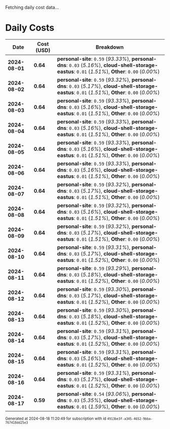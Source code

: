 Fetching daily cost data...
# Daily Costs

| Date | Cost (USD) | Breakdown |
|------|----------------|-----------|
| **2024-08-01** | **0.64** | **personal-site**: `0.59` (_93.33%_), **personal-dns**: `0.03` (_5.16%_), **cloud-shell-storage-eastus**: `0.01` (_1.51%_), **Other**: `0.00` (_0.00%_) |
| **2024-08-02** | **0.64** | **personal-site**: `0.59` (_93.32%_), **personal-dns**: `0.03` (_5.17%_), **cloud-shell-storage-eastus**: `0.01` (_1.51%_), **Other**: `0.00` (_0.00%_) |
| **2024-08-03** | **0.64** | **personal-site**: `0.59` (_93.33%_), **personal-dns**: `0.03` (_5.16%_), **cloud-shell-storage-eastus**: `0.01` (_1.51%_), **Other**: `0.00` (_0.00%_) |
| **2024-08-04** | **0.64** | **personal-site**: `0.59` (_93.33%_), **personal-dns**: `0.03` (_5.16%_), **cloud-shell-storage-eastus**: `0.01` (_1.51%_), **Other**: `0.00` (_0.00%_) |
| **2024-08-05** | **0.64** | **personal-site**: `0.59` (_93.33%_), **personal-dns**: `0.03` (_5.16%_), **cloud-shell-storage-eastus**: `0.01` (_1.51%_), **Other**: `0.00` (_0.00%_) |
| **2024-08-06** | **0.64** | **personal-site**: `0.59` (_93.33%_), **personal-dns**: `0.03` (_5.16%_), **cloud-shell-storage-eastus**: `0.01` (_1.51%_), **Other**: `0.00` (_0.00%_) |
| **2024-08-07** | **0.64** | **personal-site**: `0.59` (_93.32%_), **personal-dns**: `0.03` (_5.17%_), **cloud-shell-storage-eastus**: `0.01` (_1.51%_), **Other**: `0.00` (_0.00%_) |
| **2024-08-08** | **0.64** | **personal-site**: `0.59` (_93.32%_), **personal-dns**: `0.03` (_5.16%_), **cloud-shell-storage-eastus**: `0.01` (_1.51%_), **Other**: `0.00` (_0.00%_) |
| **2024-08-09** | **0.64** | **personal-site**: `0.59` (_93.32%_), **personal-dns**: `0.03` (_5.17%_), **cloud-shell-storage-eastus**: `0.01` (_1.51%_), **Other**: `0.00` (_0.00%_) |
| **2024-08-10** | **0.64** | **personal-site**: `0.59` (_93.31%_), **personal-dns**: `0.03` (_5.17%_), **cloud-shell-storage-eastus**: `0.01` (_1.52%_), **Other**: `0.00` (_0.00%_) |
| **2024-08-11** | **0.64** | **personal-site**: `0.59` (_93.29%_), **personal-dns**: `0.03` (_5.18%_), **cloud-shell-storage-eastus**: `0.01` (_1.52%_), **Other**: `0.00` (_0.00%_) |
| **2024-08-12** | **0.64** | **personal-site**: `0.59` (_93.30%_), **personal-dns**: `0.03` (_5.17%_), **cloud-shell-storage-eastus**: `0.01` (_1.52%_), **Other**: `0.00` (_0.00%_) |
| **2024-08-13** | **0.64** | **personal-site**: `0.59` (_93.30%_), **personal-dns**: `0.03` (_5.18%_), **cloud-shell-storage-eastus**: `0.01` (_1.52%_), **Other**: `0.00` (_0.00%_) |
| **2024-08-14** | **0.64** | **personal-site**: `0.59` (_93.31%_), **personal-dns**: `0.03` (_5.17%_), **cloud-shell-storage-eastus**: `0.01` (_1.52%_), **Other**: `0.00` (_0.00%_) |
| **2024-08-15** | **0.64** | **personal-site**: `0.59` (_93.31%_), **personal-dns**: `0.03` (_5.16%_), **cloud-shell-storage-eastus**: `0.01` (_1.52%_), **Other**: `0.00` (_0.00%_) |
| **2024-08-16** | **0.64** | **personal-site**: `0.59` (_93.31%_), **personal-dns**: `0.03` (_5.17%_), **cloud-shell-storage-eastus**: `0.01` (_1.52%_), **Other**: `0.00` (_0.00%_) |
| **2024-08-17** | **0.59** | **personal-site**: `0.54` (_93.06%_), **personal-dns**: `0.03` (_5.35%_), **cloud-shell-storage-eastus**: `0.01` (_1.59%_), **Other**: `0.00` (_0.00%_) |


<sup>Generated at 2024-08-18 11:20:49 for subscription with id `4913be3f-a345-4652-9bba-767418dd25e3`</sup>
